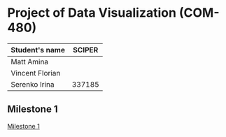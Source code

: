 # Project of Data Visualization (COM-480)

| Student's name  | SCIPER |
| --------------- | ------ |
| Matt Amina      |        |
| Vincent Florian |        |
| Serenko Irina   | 337185 |

## Milestone 1

[Milestone 1](#Milestone1.md)
